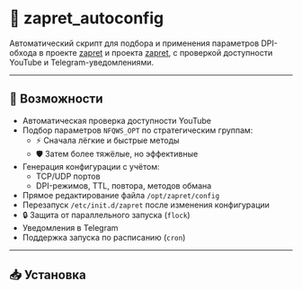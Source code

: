 # 🚦 zapret_autoconfig

Автоматический скрипт для подбора и применения параметров DPI-обхода в проекте [zapret](https://github.com/bol-van/zapret) и проекта [zapret](https://github.com/remittor/zapret-openwrt), с проверкой доступности YouTube и Telegram-уведомлениями.

---

## 🔧 Возможности

- Автоматическая проверка доступности YouTube
- Подбор параметров `NFQWS_OPT` по стратегическим группам:
  - ⚡ Сначала лёгкие и быстрые методы
  - 🛡 Затем более тяжёлые, но эффективные
- Генерация конфигурации с учётом:
  - TCP/UDP портов
  - DPI-режимов, TTL, повтора, методов обмана
- Прямое редактирование файла `/opt/zapret/config`
- Перезапуск `/etc/init.d/zapret` после изменения конфигурации
- 🔒 Защита от параллельного запуска (`flock`)
- Уведомления в Telegram
- Поддержка запуска по расписанию (`cron`)

---

## 📥 Установка
